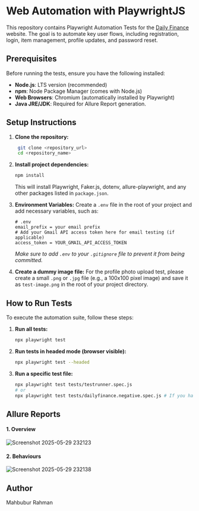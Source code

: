 # Web Automation with PlaywrightJS
This repository contains Playwright Automation Tests for the [Daily Finance](https://dailyfinance.roadtocareer.net/) website. The goal is to automate key user flows, including registration, login, item management, profile updates, and password reset.

## Prerequisites

Before running the tests, ensure you have the following installed:

* **Node.js**: LTS version (recommended)
* **npm**: Node Package Manager (comes with Node.js)
* **Web Browsers**: Chromium (automatically installed by Playwright)
* **Java JRE/JDK**: Required for Allure Report generation.

## Setup Instructions

1.  **Clone the repository:**
    ```bash
     git clone <repository_url>
     cd <repository_name>
    ```

2.  **Install project dependencies:**
    ```bash
    npm install
    ```
    This will install Playwright, Faker.js, dotenv, allure-playwright, and any other packages listed in `package.json`.

3.  **Environment Variables:**
    Create a `.env` file in the root of your project and add necessary variables, such as:
    ```
    # .env
    email_prefix = your email prefix
    # Add your Gmail API access token here for email testing (if applicable)
    access_token = YOUR_GMAIL_API_ACCESS_TOKEN
    ```
    *Make sure to add `.env` to your `.gitignore` file to prevent it from being committed.*

4.  **Create a dummy image file:**
    For the profile photo upload test, please create a small `.png` or `.jpg` file (e.g., a 100x100 pixel image) and save it as `test-image.png` in the root of your project directory.

## How to Run Tests

To execute the automation suite, follow these steps:

1.  **Run all tests:**
    ```bash
    npx playwright test
    ```

2.  **Run tests in headed mode (browser visible):**
    ```bash
    npx playwright test --headed
    ```

3.  **Run a specific test file:**
    ```bash
    npx playwright test tests/testrunner.spec.js
    # or
    npx playwright test tests/dailyfinance.negative.spec.js # If you have a separate negative test file
    ```

## Allure Reports
#### 1. Overview 
![Screenshot 2025-05-29 232123](https://github.com/user-attachments/assets/b8d61ad2-8a8b-48f8-a6f2-a7983f957813)

#### 2. Behaviours 
![Screenshot 2025-05-29 232138](https://github.com/user-attachments/assets/2faed43f-8144-4d52-b62d-5a9f37381c3f)

##  Author

Mahbubur Rahman
